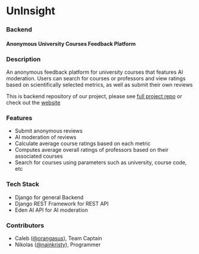 # UnInsight
### Backend
#### Anonymous University Courses Feedback Platform

### Description
An anonymous feedback platform for university courses that features AI moderation. 
Users can search for courses or professors and view ratings based on scientifically selected metrics,
as well as submit their own reviews

This is backend repository of our project, please see [full project repo](https://github.com/orangasus/UnInsight-Platform) or check out the [website](https://uni.styro.dev/)


### Features
- Submit anonymous reviews
- AI moderation of reviews
- Calculate average course ratings based on each metric
- Computes average overall ratings of professors based on their associated courses
- Search for courses using parameters such as university, course code, etc

### Tech Stack
- Django for general Backend
- Django REST Framework for REST API
- Eden AI API for AI moderation

### Contributors
 - Caleb ([@orangasus](https://github.com/orangasus)), Team Captain
 - Nikolas ([@nainkristy](https://github.com/nainkristy)), Programmer



